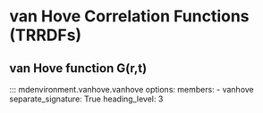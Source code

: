 # van Hove Correlation Functions (TRRDFs)

## van Hove function G(r,t)
::: mdenvironment.vanhove.vanhove
    options:
        members:
            - vanhove
        separate_signature: True
        heading_level: 3
